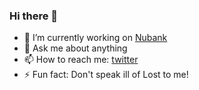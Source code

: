### Hi there 👋

- 🔭 I’m currently working on [Nubank](https://nubank.com.br/)
- 💬 Ask me about anything
- 📫 How to reach me: [twitter](https://twitter.com/Helton_Isac)
- ⚡ Fun fact: Don't speak ill of Lost to me! 
